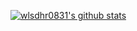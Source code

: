 [![wlsdhr0831's github stats](https://github-readme-stats.vercel.app/api?username=wlsdhr0831)](https://github.com/anuraghazra/github-readme-stats)

<!--
**wlsdhr0831/wlsdhr0831** is a ✨ _special_ ✨ repository because its `README.md` (this file) appears on your GitHub profile.

Here are some ideas to get you started:

- 🔭 I’m currently working on ...
- 🌱 I’m currently learning ...
- 👯 I’m looking to collaborate on ...
- 🤔 I’m looking for help with ...
- 💬 Ask me about ...
- 📫 How to reach me: ...
- 😄 Pronouns: ...
- ⚡ Fun fact: ...
-->
